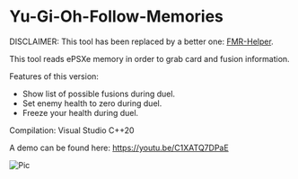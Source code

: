 # Yu-Gi-Oh-Follow-Memories

DISCLAIMER: This tool has been replaced by a better one: [FMR-Helper](https://github.com/luispaulomr/FMR-Helper).

This tool reads ePSXe memory in order to grab card and fusion information.

Features of this version:

- Show list of possible fusions during duel.
- Set enemy health to zero during duel.
- Freeze your health during duel.

Compilation: Visual Studio C++20

A demo can be found here: https://youtu.be/C1XATQ7DPaE

![Pic](https://i.imgur.com/sX0jEyW.png)
